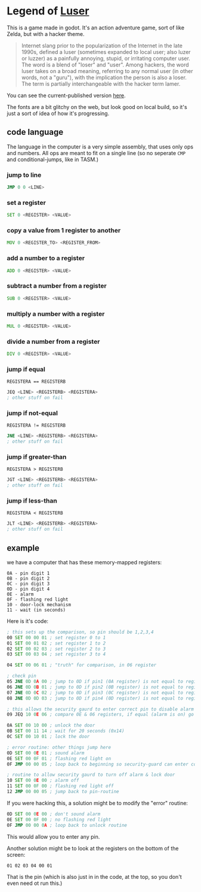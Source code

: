 # Legend of [Luser](https://en.wikipedia.org/wiki/Luser)

This is a game made in godot. It's an action adventure game, sort of like Zelda, but with a hacker theme.

> Internet slang prior to the popularization of the Internet in the late 1990s, defined a luser (sometimes expanded to local user; also luzer or luzzer) as a painfully annoying, stupid, or irritating computer user. The word is a blend of "loser" and "user". Among hackers, the word luser takes on a broad meaning, referring to any normal user (in other words, not a "guru"), with the implication the person is also a loser. The term is partially interchangeable with the hacker term lamer.

You can see the current-published version [here](https://luser.surge.sh).

The fonts are a bit glitchy on the web, but look good on local build, so it's just a sort of idea of how it's progressing.


## code language

The language in the computer is a very simple assembly, that uses only ops and numbers. All ops are meant to fit on a single line (so no seperate `CMP` and conditional-jumps, like in TASM.)

### jump to line

```asm
JMP 0 0 <LINE>
```

### set a register

```asm
SET 0 <REGISTER> <VALUE>
```

### copy a value from 1 register to another

```asm
MOV 0 <REGISTER_TO> <REGISTER_FROM>
```

### add a number to a register

```asm
ADD 0 <REGISTER> <VALUE>
```

### subtract a number from a register

```asm
SUB 0 <REGISTER> <VALUE>
```

### multiply a number with a register

```asm
MUL 0 <REGISTER> <VALUE>
```

### divide a number from a register

```asm
DIV 0 <REGISTER> <VALUE>
```

### jump if equal

`REGISTERA == REGISTERB`

```asm
JEQ <LINE> <REGISTERB> <REGISTERA>
; other stuff on fail
```

### jump if not-equal

`REGISTERA != REGISTERB`

```asm
JNE <LINE> <REGISTERB> <REGISTERA>
; other stuff on fail
```

### jump if greater-than

`REGISTERA > REGISTERB`

```asm
JGT <LINE> <REGISTERB> <REGISTERA>
; other stuff on fail
```

### jump if less-than

`REGISTERA < REGISTERB`

```asm
JLT <LINE> <REGISTERB> <REGISTERA>
; other stuff on fail
```

## example

we have a computer that has these memory-mapped registers:

```
0A - pin digit 1
0B - pin digit 2
0C - pin digit 3
0D - pin digit 4
0E - alarm
0F - flashing red light
10 - door-lock mechanism
11 - wait (in seconds)
```

Here is it's code:

```asm
; this sets up the comparison, so pin should be 1,2,3,4
00 SET 00 00 01 ; set register 0 to 1
01 SET 00 01 02 ; set register 1 to 2
02 SET 00 02 03 ; set register 2 to 3
03 SET 00 03 04 ; set register 3 to 4

04 SET 00 06 01 ; "truth" for comparison, in 06 register

; check pin
05 JNE 0D 0A 00 ; jump to 0D if pin1 (0A register) is not equal to register 00 (1)
06 JNE 0D 0B 01 ; jump to 0D if pin2 (0B register) is not equal to register 01 (2)
07 JNE 0D 0C 02 ; jump to 0D if pin3 (0C register) is not equal to register 02 (3)
08 JNE 0D 0D 03 ; jump to 0D if pin4 (0D register) is not equal to register 03 (4)

; this allows the security gaurd to enter correct pin to disable alarm
09 JEQ 10 0E 06 ; compare 0E & 06 registers, if equal (alarm is on) go turn it off by jumping to 10

0A SET 00 10 00 ; unlock the door
0B SET 00 11 14 ; wait for 20 seconds (0x14)
0C SET 00 10 01 ; lock the door

; error routine: other things jump here
0D SET 00 0E 01 ; sound alarm
0E SET 00 0F 01 ; flashing red light on
0F JMP 00 00 05 ; loop back to beginning so security-guard can enter correct code to disable alarm

; routine to allow security gaurd to turn off alarm & lock door
10 SET 00 0E 00 ; alarm off
11 SET 00 0F 00 ; flashing red light off
12 JMP 00 00 05 ; jump back to pin-routine
```

If you were hacking this, a solution might be to modify the "error" routine:

```asm
0D SET 00 0E 00 ; don't sound alarm
0E SET 00 0F 00 ; no flashing red light
0F JMP 00 00 0A ; loop back to unlock routine
```

This would allow you to enter any pin.

Another solution might be to look at the registers on the bottom of the screen:

```
01 02 03 04 00 01
```

That is the pin (which is also just in in the code, at the top, so you don't even need ot run this.)